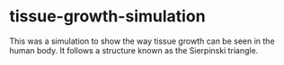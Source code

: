# tissue-growth-simulation
This was a simulation to show the way tissue growth can be seen in the human body.
It follows a structure known as the Sierpinski triangle.